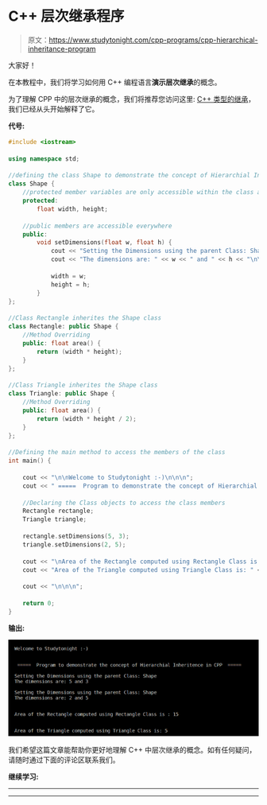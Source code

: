 # C++ 层次继承程序

> 原文：<https://www.studytonight.com/cpp-programs/cpp-hierarchical-inheritance-program>

大家好！

在本教程中，我们将学习如何用 C++ 编程语言**演示层次继承**的概念。

为了理解 CPP 中的层次继承的概念，我们将推荐您访问这里: [C++ 类型的继承](https://www.studytonight.com/cpp/types-of-inheritance.php)，我们已经从头开始解释了它。

**代号:**

```cpp
#include <iostream>

using namespace std;

//defining the class Shape to demonstrate the concept of Hierarchial Inheritence in CPP
class Shape {
    //protected member variables are only accessible within the class and its descendent classes
    protected:
        float width, height;

    //public members are accessible everywhere
    public:
        void setDimensions(float w, float h) {
            cout << "Setting the Dimensions using the parent Class: Shape\n";
            cout << "The dimensions are: " << w << " and " << h << "\n\n";

            width = w;
            height = h;
        }
};

//Class Rectangle inherites the Shape class
class Rectangle: public Shape {
    //Method Overriding
    public: float area() {
        return (width * height);
    }
};

//Class Triangle inherites the Shape class
class Triangle: public Shape {
    //Method Overriding
    public: float area() {
        return (width * height / 2);
    }
};

//Defining the main method to access the members of the class
int main() {

    cout << "\n\nWelcome to Studytonight :-)\n\n\n";
    cout << " =====  Program to demonstrate the concept of Hierarchial Inheritence in CPP  ===== \n\n";

    //Declaring the Class objects to access the class members
    Rectangle rectangle;
    Triangle triangle;

    rectangle.setDimensions(5, 3);
    triangle.setDimensions(2, 5);

    cout << "\nArea of the Rectangle computed using Rectangle Class is : " << rectangle.area() << "\n\n\n";
    cout << "Area of the Triangle computed using Triangle Class is: " << triangle.area();

    cout << "\n\n\n";

    return 0;
}
```

**输出:**

![C++ hierarchial Inheritence](img/d76afcec4c7245287b79c667384b601d.png)

我们希望这篇文章能帮助你更好地理解 C++ 中层次继承的概念。如有任何疑问，请随时通过下面的评论区联系我们。

**继续学习:**

* * *

* * *